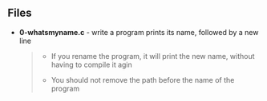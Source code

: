 ## Files
- **0-whatsmyname.c** - write a program prints its name, followed by a new line
    > - If you rename the program, it will print the new name, without having to compile it agin
    > * You should not remove the path before the name of the program
